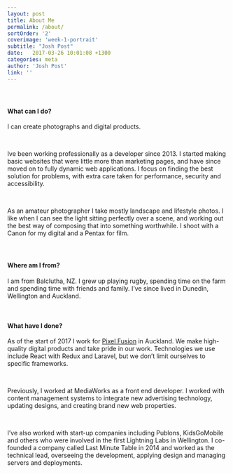 ```yaml
---
layout: post
title: About Me
permalink: /about/
sortOrder: '2'
coverimage: 'week-1-portrait'
subtitle: "Josh Post"
date:   2017-03-26 10:01:08 +1300
categories: meta
author: 'Josh Post'
link: ''
---
```


#### &nbsp;

#### What can I do?&nbsp;

I can create photographs and digital products.&nbsp;

&nbsp;

Ive been working professionally as a developer since 2013. I started making basic websites that were little more than marketing pages, and have since moved on to fully dynamic web applications. I focus on finding the best solution for problems, with extra care taken for performance, security and accessibility.&nbsp;

&nbsp;

As an amateur photographer I take mostly landscape and lifestyle photos. I like when I can see the light sitting perfectly over a scene, and working out the best way of composing that into something worthwhile. I shoot with a Canon for my digital and a Pentax for film.&nbsp;

#### &nbsp;

#### Where am I from?&nbsp;

I am from Balclutha, NZ. I grew up playing rugby, spending time on the farm and spending time with friends and family. I’ve since lived in Dunedin, Wellington and Auckland.

&nbsp;

#### What have I done?&nbsp;

As of the start of 2017 I work for [Pixel Fusion](https://pixelfusion.co.nz) in Auckland. We make high-quality digital products and take pride in our work. Technologies we use include React with Redux and Laravel, but we don’t limit ourselves to specific frameworks.

&nbsp;

Previously, I worked at MediaWorks as a front end developer. I worked with content management systems to integrate new advertising technology, updating designs, and creating brand new web properties.

&nbsp;

I’ve also worked with start-up companies including Publons, KidsGoMobile and others who were involved in the first Lightning Labs in Wellington. I co-founded a company called Last Minute Table in 2014 and worked as the technical lead, overseeing the development, applying design and managing servers and deployments.&nbsp;